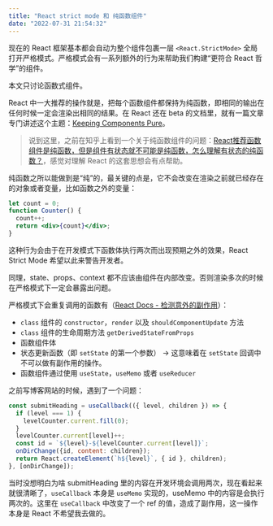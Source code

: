 ```yaml
---
title: "React strict mode 和 纯函数组件"
date: "2022-07-31 21:54:32"
---
```


现在的 React 框架基本都会自动为整个组件包裹一层 `<React.StrictMode>` 全局打开严格模式。严格模式会有一系列额外的行为来帮助我们构建“更符合 React 哲学”的组件。

本文只讨论函数式组件。

React 中一大推荐的操作就是，把每个函数组件都保持为纯函数，即相同的输出在任何时候一定会渲染出相同的结果。在 React 还在 beta 的文档里，就有一篇文章专门讲述这个主题：[Keeping Components Pure](https://beta.reactjs.org/learn/keeping-components-pure#purity-components-as-formulas)。

> 说到这里，之前在知乎上看到一个关于纯函数组件的问题：[React推荐函数组件是纯函数，但是组件有状态就不可能是纯函数，怎么理解有状态的纯函数？](https://www.zhihu.com/question/537538929/answer/2527746562)，感觉对理解 React 的这套思想会有点帮助。

纯函数之所以能做到是“纯”的，最关键的点是，它不会改变在渲染之前就已经存在的对象或者变量，比如函数之外的变量：

```jsx
let count = 0;
function Counter() {
  count++;
  return <div>{count}</div>;
}
```

这种行为会由于在开发模式下函数体执行两次而出现预期之外的效果，React Strict Mode 希望以此来警告开发者。

同理，state、props、context 都不应该由组件在内部改变。否则渲染多次的时候在严格模式下一定会暴露出问题。

严格模式下会重复调用的函数有（[React Docs - 检测意外的副作用](https://zh-hans.reactjs.org/docs/strict-mode.html#detecting-unexpected-side-effects)）：

- `class` 组件的 `constructor`，`render` 以及 `shouldComponentUpdate` 方法
- `class` 组件的生命周期方法 `getDerivedStateFromProps`
- 函数组件体
- 状态更新函数（即 `setState` 的第一个参数） → 这意味着在 `setState` 回调中不可以做有副作用的操作。
- 函数组件通过使用 `useState`，`useMemo` 或者 `useReducer`

之前写博客网站的时候，遇到了一个问题：

```js
const submitHeading = useCallback(({ level, children }) => {
  if (level === 1) {
    levelCounter.current.fill(0);
  }
  levelCounter.current[level]++;
  const id = `${level}-${levelCounter.current[level]}`;
  onDirChange({id, content: children});
  return React.createElement(`h${level}`, { id }, children);
}, [onDirChange]);
```

当时没想明白为啥 submitHeading 里的内容在开发环境会调用两次，现在看起来就很清晰了，`useCallback` 本身是 `useMemo` 实现的，useMemo 中的内容是会执行两次的。这里在 `useCallback` 中改变了一个 ref 的值，造成了副作用，这一操作本身是 React 不希望我去做的。

